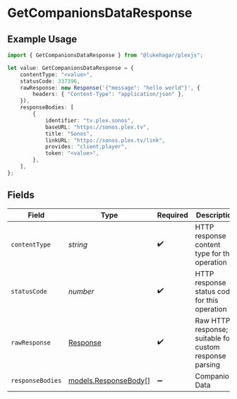 # GetCompanionsDataResponse

## Example Usage

```typescript
import { GetCompanionsDataResponse } from "@lukehagar/plexjs";

let value: GetCompanionsDataResponse = {
    contentType: "<value>",
    statusCode: 337396,
    rawResponse: new Response('{"message": "hello world"}', {
        headers: { "Content-Type": "application/json" },
    }),
    responseBodies: [
        {
            identifier: "tv.plex.sonos",
            baseURL: "https://sonos.plex.tv",
            title: "Sonos",
            linkURL: "https://sonos.plex.tv/link",
            provides: "client,player",
            token: "<value>",
        },
    ],
};
```

## Fields

| Field                                                                 | Type                                                                  | Required                                                              | Description                                                           |
| --------------------------------------------------------------------- | --------------------------------------------------------------------- | --------------------------------------------------------------------- | --------------------------------------------------------------------- |
| `contentType`                                                         | *string*                                                              | :heavy_check_mark:                                                    | HTTP response content type for this operation                         |
| `statusCode`                                                          | *number*                                                              | :heavy_check_mark:                                                    | HTTP response status code for this operation                          |
| `rawResponse`                                                         | [Response](https://developer.mozilla.org/en-US/docs/Web/API/Response) | :heavy_check_mark:                                                    | Raw HTTP response; suitable for custom response parsing               |
| `responseBodies`                                                      | [models.ResponseBody](../models/responsebody.md)[]                    | :heavy_minus_sign:                                                    | Companions Data                                                       |